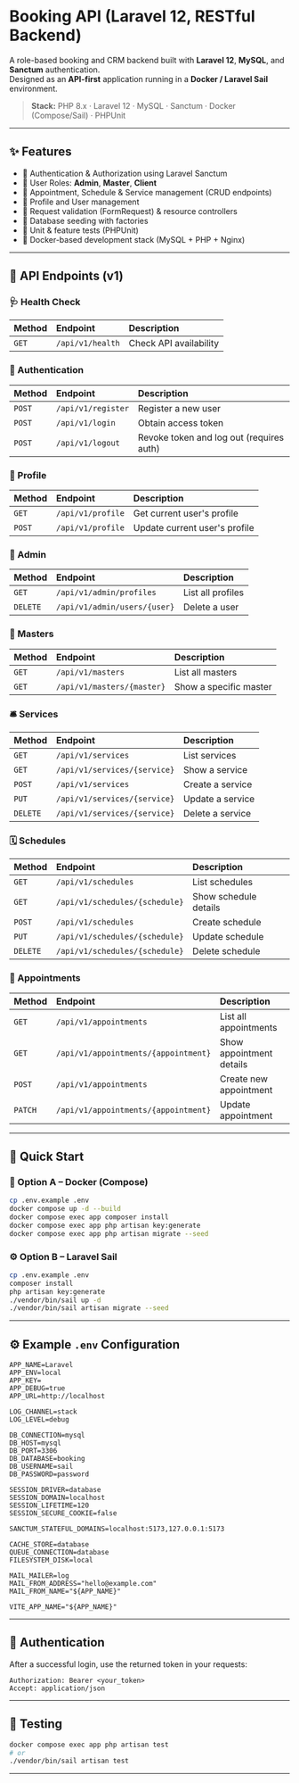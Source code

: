 # Booking API (Laravel 12, RESTful Backend)

A role-based booking and CRM backend built with **Laravel 12**, **MySQL**, and **Sanctum** authentication.  
Designed as an **API-first** application running in a **Docker / Laravel Sail** environment.

> **Stack:** PHP 8.x · Laravel 12 · MySQL · Sanctum · Docker (Compose/Sail) · PHPUnit

---

## ✨ Features

- 🔐 Authentication & Authorization using Laravel Sanctum
- 👥 User Roles: **Admin**, **Master**, **Client**
- 📅 Appointment, Schedule & Service management (CRUD endpoints)
- 👤 Profile and User management
- 🧾 Request validation (FormRequest) & resource controllers
- 🌱 Database seeding with factories
- 🧪 Unit & feature tests (PHPUnit)
- 🐳 Docker-based development stack (MySQL + PHP + Nginx)

---

## 📡 API Endpoints (v1)

### 🩺 Health Check
| Method | Endpoint | Description |
|:-------|:----------|:-------------|
| `GET` | `/api/v1/health` | Check API availability |

### 🔑 Authentication
| Method | Endpoint | Description |
|:-------|:----------|:-------------|
| `POST` | `/api/v1/register` | Register a new user |
| `POST` | `/api/v1/login` | Obtain access token |
| `POST` | `/api/v1/logout` | Revoke token and log out (requires auth) |

### 👤 Profile
| Method | Endpoint | Description |
|:-------|:----------|:-------------|
| `GET` | `/api/v1/profile` | Get current user's profile |
| `POST` | `/api/v1/profile` | Update current user's profile |

### 👮 Admin
| Method | Endpoint | Description |
|:-------|:----------|:-------------|
| `GET` | `/api/v1/admin/profiles` | List all profiles |
| `DELETE` | `/api/v1/admin/users/{user}` | Delete a user |

### 🧑 Masters
| Method | Endpoint | Description |
|:-------|:----------|:-------------|
| `GET` | `/api/v1/masters` | List all masters |
| `GET` | `/api/v1/masters/{master}` | Show a specific master |

### 🛎️ Services
| Method | Endpoint | Description |
|:-------|:----------|:-------------|
| `GET` | `/api/v1/services` | List services |
| `GET` | `/api/v1/services/{service}` | Show a service |
| `POST` | `/api/v1/services` | Create a service |
| `PUT` | `/api/v1/services/{service}` | Update a service |
| `DELETE` | `/api/v1/services/{service}` | Delete a service |

### 🗓️ Schedules
| Method | Endpoint | Description |
|:-------|:----------|:-------------|
| `GET` | `/api/v1/schedules` | List schedules |
| `GET` | `/api/v1/schedules/{schedule}` | Show schedule details |
| `POST` | `/api/v1/schedules` | Create schedule |
| `PUT` | `/api/v1/schedules/{schedule}` | Update schedule |
| `DELETE` | `/api/v1/schedules/{schedule}` | Delete schedule |

### 📅 Appointments
| Method | Endpoint | Description |
|:-------|:----------|:-------------|
| `GET` | `/api/v1/appointments` | List all appointments |
| `GET` | `/api/v1/appointments/{appointment}` | Show appointment details |
| `POST` | `/api/v1/appointments` | Create new appointment |
| `PATCH` | `/api/v1/appointments/{appointment}` | Update appointment |

---

## 🚀 Quick Start

### 🐳 Option A – Docker (Compose)
```bash
cp .env.example .env
docker compose up -d --build
docker compose exec app composer install
docker compose exec app php artisan key:generate
docker compose exec app php artisan migrate --seed
```

### ⚙️ Option B – Laravel Sail
```bash
cp .env.example .env
composer install
php artisan key:generate
./vendor/bin/sail up -d
./vendor/bin/sail artisan migrate --seed
```

---

## ⚙️ Example `.env` Configuration

```env
APP_NAME=Laravel
APP_ENV=local
APP_KEY=
APP_DEBUG=true
APP_URL=http://localhost

LOG_CHANNEL=stack
LOG_LEVEL=debug

DB_CONNECTION=mysql
DB_HOST=mysql
DB_PORT=3306
DB_DATABASE=booking
DB_USERNAME=sail
DB_PASSWORD=password

SESSION_DRIVER=database
SESSION_DOMAIN=localhost
SESSION_LIFETIME=120
SESSION_SECURE_COOKIE=false

SANCTUM_STATEFUL_DOMAINS=localhost:5173,127.0.0.1:5173

CACHE_STORE=database
QUEUE_CONNECTION=database
FILESYSTEM_DISK=local

MAIL_MAILER=log
MAIL_FROM_ADDRESS="hello@example.com"
MAIL_FROM_NAME="${APP_NAME}"

VITE_APP_NAME="${APP_NAME}"
```

---

## 🔐 Authentication

After a successful login, use the returned token in your requests:

```
Authorization: Bearer <your_token>
Accept: application/json
```

---

## 🧪 Testing

```bash
docker compose exec app php artisan test
# or
./vendor/bin/sail artisan test
```

---


